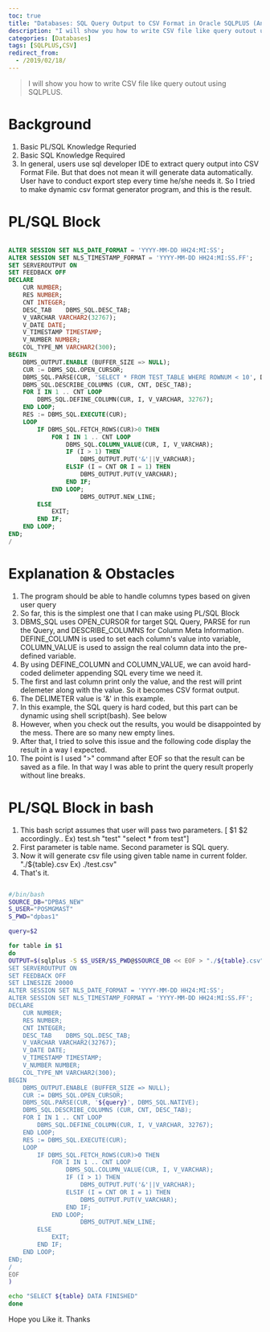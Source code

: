 ```yaml
---
toc: true
title: "Databases: SQL Query Output to CSV Format in Oracle SQLPLUS (Any Tables)"
description: "I will show you how to write CSV file like query outout using SQLPLUS"
categories: [Databases]
tags: [SQLPLUS,CSV]
redirect_from:
  - /2019/02/18/
---
```


> I will show you how to write CSV file like query outout using SQLPLUS.

# Background

1. Basic PL/SQL Knowledge Requried
2. Basic SQL Knowledge Required
3. In general, users use sql developer IDE to extract query output into CSV Format File.
   But that does not mean it will generate data automatically. User have to conduct export step every time he/she needs it.
   So I tried to make dynamic csv format generator program, and this is the result.

# PL/SQL Block

```sql

ALTER SESSION SET NLS_DATE_FORMAT = 'YYYY-MM-DD HH24:MI:SS';
ALTER SESSION SET NLS_TIMESTAMP_FORMAT = 'YYYY-MM-DD HH24:MI:SS.FF';
SET SERVEROUTPUT ON
SET FEEDBACK OFF
DECLARE
    CUR NUMBER;
    RES NUMBER;
    CNT INTEGER;
    DESC_TAB    DBMS_SQL.DESC_TAB;
    V_VARCHAR VARCHAR2(32767);
    V_DATE DATE;
    V_TIMESTAMP TIMESTAMP;
    V_NUMBER NUMBER;
    COL_TYPE_NM VARCHAR2(300);
BEGIN
    DBMS_OUTPUT.ENABLE (BUFFER_SIZE => NULL);
    CUR := DBMS_SQL.OPEN_CURSOR;
    DBMS_SQL.PARSE(CUR, 'SELECT * FROM TEST_TABLE WHERE ROWNUM < 10', DBMS_SQL.NATIVE);
    DBMS_SQL.DESCRIBE_COLUMNS (CUR, CNT, DESC_TAB);
    FOR I IN 1 .. CNT LOOP
        DBMS_SQL.DEFINE_COLUMN(CUR, I, V_VARCHAR, 32767);
    END LOOP;        
    RES := DBMS_SQL.EXECUTE(CUR);
    LOOP
        IF DBMS_SQL.FETCH_ROWS(CUR)>0 THEN 
            FOR I IN 1 .. CNT LOOP
                DBMS_SQL.COLUMN_VALUE(CUR, I, V_VARCHAR);                    
                IF (I > 1) THEN
                    DBMS_OUTPUT.PUT('&'||V_VARCHAR);
                ELSIF (I = CNT OR I = 1) THEN
                    DBMS_OUTPUT.PUT(V_VARCHAR);
                END IF;
            END LOOP;  
                    DBMS_OUTPUT.NEW_LINE;
        ELSE
            EXIT;
        END IF;
    END LOOP;
END;
/

```

# Explanation & Obstacles

1. The program should be able to handle columns types based on given user query
2. So far, this is the simplest one that I can make using PL/SQL Block
3. DBMS_SQL uses OPEN_CURSOR for target SQL Query, PARSE for run the Query, and DESCRIBE_COLUMNS for Column Meta Information. 
   DEFINE_COLUMN is used to set each column's value into variable, 
   COLUMN_VALUE is used to assign the real column data into the pre-defined variable.
4. By using DEFINE_COLUMN and COLUMN_VALUE, we can avoid hard-coded delimeter appending SQL every time we need it.
5. The first and last column print only the value, and the rest will print delemeter along with the value. So it becomes CSV format output.
6. The DELIMETER value is '&' in this example.
7. In this example, the SQL query is hard coded, but this part can be dynamic using shell script(bash). See below
8. However, when you check out the results, you would be disappointed by the mess. There are so many new empty lines. 
9. After that, I tried to solve this issue and the following code display the result in a way I expected.
10. The point is I used ">" command after EOF so that the result can be saved as a file. In that way I was able to print the query 
    result properly without line breaks.

# PL/SQL Block in bash

1. This bash script assumes that user will pass two parameters. [ $1 $2 accordingly.. Ex) test.sh "test" "select * from test"]
2. First parameter is table name. Second parameter is SQL query.
3. Now it will generate csv file using given table name in current folder. "./${table}.csv Ex) ./test.csv"
4. That's it.

```bash

#/bin/bash
SOURCE_DB="DPBAS_NEW"
S_USER="POSMGMAST"
S_PWD="dpbas1"

query=$2

for table in $1
do
OUTPUT=$(sqlplus -S $S_USER/$S_PWD@$SOURCE_DB << EOF > "./${table}.csv"
SET SERVEROUTPUT ON
SET FEEDBACK OFF
SET LINESIZE 20000
ALTER SESSION SET NLS_DATE_FORMAT = 'YYYY-MM-DD HH24:MI:SS';
ALTER SESSION SET NLS_TIMESTAMP_FORMAT = 'YYYY-MM-DD HH24:MI:SS.FF';
DECLARE
    CUR NUMBER;
    RES NUMBER;
    CNT INTEGER;
    DESC_TAB    DBMS_SQL.DESC_TAB;
    V_VARCHAR VARCHAR2(32767);
    V_DATE DATE;
    V_TIMESTAMP TIMESTAMP;
    V_NUMBER NUMBER;
    COL_TYPE_NM VARCHAR2(300);
BEGIN
    DBMS_OUTPUT.ENABLE (BUFFER_SIZE => NULL);
    CUR := DBMS_SQL.OPEN_CURSOR;
    DBMS_SQL.PARSE(CUR, '${query}', DBMS_SQL.NATIVE);
    DBMS_SQL.DESCRIBE_COLUMNS (CUR, CNT, DESC_TAB);
    FOR I IN 1 .. CNT LOOP
        DBMS_SQL.DEFINE_COLUMN(CUR, I, V_VARCHAR, 32767);
    END LOOP;        
    RES := DBMS_SQL.EXECUTE(CUR);
    LOOP
        IF DBMS_SQL.FETCH_ROWS(CUR)>0 THEN 
            FOR I IN 1 .. CNT LOOP
                DBMS_SQL.COLUMN_VALUE(CUR, I, V_VARCHAR);                    
                IF (I > 1) THEN
                    DBMS_OUTPUT.PUT('&'||V_VARCHAR);
                ELSIF (I = CNT OR I = 1) THEN
                    DBMS_OUTPUT.PUT(V_VARCHAR);
                END IF;
            END LOOP;  
                    DBMS_OUTPUT.NEW_LINE;
        ELSE
            EXIT;
        END IF;
    END LOOP;
END;
/
EOF
)

echo "SELECT ${table} DATA FINISHED"
done

```

Hope you Like it. Thanks

[^1]: This is a footnote.

[kramdown]: https://kramdown.gettalong.org/
[My Blog]: https://marindie.github.io